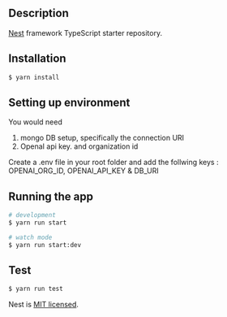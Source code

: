 
## Description

[Nest](https://github.com/nestjs/nest) framework TypeScript starter repository.

## Installation

```bash
$ yarn install
```

## Setting up environment

You would need  
1. mongo DB setup, specifically the connection URI
2. OpenaI api key. and organization id

Create a .env file in your root folder and add the follwing keys : OPENAI_ORG_ID, OPENAI_API_KEY & DB_URI

## Running the app

```bash
# development
$ yarn run start

# watch mode
$ yarn run start:dev
```

## Test

```bash
$ yarn run test
```


Nest is [MIT licensed](LICENSE).
